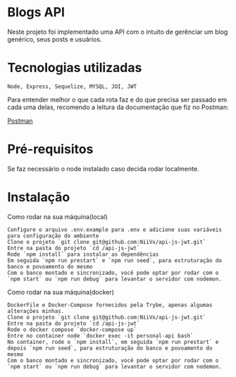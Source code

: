 # Blogs API

Neste projeto foi implementado uma API com o intuito de gerênciar um blog genérico, seus posts e usuários.

# Tecnologias utilizadas

    Node, Express, Sequelize, MYSQL, JOI, JWT

Para entender melhor o que cada rota faz e do que precisa ser passado em cada uma delas, recomendo a leitura da documentação que fiz no Postman:

[Postman](https://documenter.getpostman.com/view/22570620/2s8YmGTkic)

# Pré-requisitos

Se faz necessário o node instalado caso decida rodar localmente.

# Instalação

Como rodar na sua máquina(local)  

    Configure o arquivo .env.example para .env e adicione suas variáveis para configuração do ambiente
    Clone o projeto `git clone git@github.com:NiiVx/api-js-jwt.git`
    Entre na pasta do projeto `cd /api-js-jwt`
    Rode `npm install` para instalar as dependências
    Em seguida `npm run prestart` e `npm run seed`, para estruturação do banco e povoamento do mesmo
    Com o banco montado e sincronizado, você pode optar por rodar com o `npm start` ou `npm run debug` para levantar o servidor com nodemon. 

 
Como rodar na sua máquina(docker)  

    DockerFile e Docker-Compose fornecidos pela Trybe, apenas algumas alterações minhas.
    Clone o projeto `git clone git@github.com:NiiVx/api-js-jwt.git`
    Entre na pasta do projeto `cd /api-js-jwt`
    Rode o docker compose `docker-compose up`
    Entre no container node `docker exec -it personal-api bash`
    No container, rode o `npm install`, em seguida `npm run prestart` e depois `npm run seed`, para estruturação do banco e povoamento do mesmo
    Com o banco montado e sincronizado, você pode optar por rodar com o `npm start` ou `npm run debug` para levantar o servidor com nodemon. 




